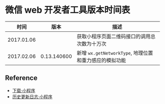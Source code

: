 # 微信 web 开发者工具版本时间表

时间 | 版本 | 描述
--- | --- | ---
2017.01.06 | | 获取小程序页面二维码接口的调用总次数为十万次
2017.02.06 | 0.13.140600 | 新增 `wx.getNetworkType`, 地理位置和重力感应的模拟功能

## Reference
- [下载·小程序](https://mp.weixin.qq.com/debug/wxadoc/dev/devtools/download.html)
- [历史更新日志·小程序](https://mp.weixin.qq.com/debug/wxadoc/dev/devtools/uplog.html)
